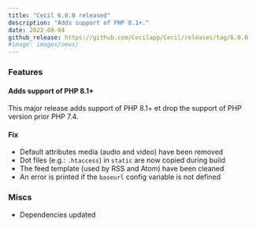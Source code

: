 ```yaml
---
title: "Cecil 6.0.0 released"
description: "Adds support of PHP 8.1+."
date: 2022-08-04
github_release: https://github.com/Cecilapp/Cecil/releases/tag/6.0.0
#image: images/news/
---
```


### Features

#### Adds support of PHP 8.1+

This major release adds support of PHP 8.1+ et drop the support of PHP version prior PHP 7.4.

#### Fix

- Default attributes media (audio and video) have been removed
- Dot files (e.g.: `.htaccess`) in `static` are now copied during build
- The feed template (used by RSS and Atom) have been cleaned
- An error is printed if the `baseurl` config variable is not defined

### Miscs

- Dependencies updated
